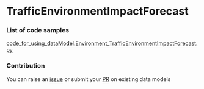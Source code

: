 # TrafficEnvironmentImpactForecast

### List of code samples 

<!-- 50-List of code -->

<!-- [code entry](link) -->
[code_for_using_dataModel.Environment_TrafficEnvironmentImpactForecast.py](https://github.com/smart-data-models/dataModel.Environment/blob/master/TrafficEnvironmentImpactForecast/code/code_for_using_dataModel.Environment_TrafficEnvironmentImpactForecast.py)


<!-- /50-List of code -->

### Contribution
You can raise an [issue](https://github.com/smart-data-models/dataModel.Environment/issues) or submit your [PR](https://github.com/smart-data-models/dataModel.Environment/pulls) on existing data models
